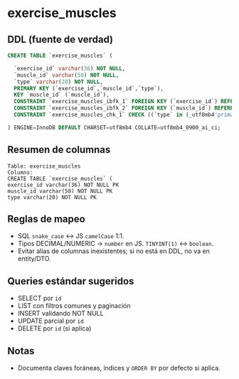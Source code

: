 # exercise_muscles

## DDL (fuente de verdad)
```sql
CREATE TABLE `exercise_muscles` (

  `exercise_id` varchar(36) NOT NULL,
  `muscle_id` varchar(50) NOT NULL,
  `type` varchar(20) NOT NULL,
  PRIMARY KEY (`exercise_id`,`muscle_id`,`type`),
  KEY `muscle_id` (`muscle_id`),
  CONSTRAINT `exercise_muscles_ibfk_1` FOREIGN KEY (`exercise_id`) REFERENCES `exercises2` (`id`),
  CONSTRAINT `exercise_muscles_ibfk_2` FOREIGN KEY (`muscle_id`) REFERENCES `muscles` (`id`),
  CONSTRAINT `exercise_muscles_chk_1` CHECK ((`type` in (_utf8mb4'primary',_utf8mb4'secondary')))

) ENGINE=InnoDB DEFAULT CHARSET=utf8mb4 COLLATE=utf8mb4_0900_ai_ci;
```

## Resumen de columnas
```
Table: exercise_muscles
Columns:
CREATE TABLE `exercise_muscles` (
exercise_id varchar(36) NOT NULL PK
muscle_id varchar(50) NOT NULL PK
type varchar(20) NOT NULL PK
```

## Reglas de mapeo
- SQL `snake_case` ↔ JS `camelCase` 1:1.
- Tipos DECIMAL/NUMERIC → `number` en JS. `TINYINT(1)` ↔ `boolean`.
- Evitar alias de columnas inexistentes; si no está en DDL, no va en entity/DTO.

## Queries estándar sugeridos
- SELECT por `id`
- LIST con filtros comunes y paginación
- INSERT validando NOT NULL
- UPDATE parcial por `id`
- DELETE por `id` (si aplica)

## Notas
- Documenta claves foráneas, índices y `ORDER BY` por defecto si aplica.
